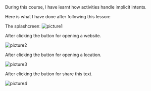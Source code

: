 During this course, I have learnt how activities handle implicit intents.

Here is what I have done after following this lesson:

The splashcreen:
![picture1](https://raw.githubusercontent.com/Yiranluc/cs5520project/gh-pages/_posts/pictures/assignment_2.3_1.png)

After clicking the button for opening a website.

![picture2](https://raw.githubusercontent.com/Yiranluc/cs5520project/gh-pages/_posts/pictures/assignment_2.3_2.png)

After clicking the button for opening a location.

![picture3](https://raw.githubusercontent.com/Yiranluc/cs5520project/gh-pages/_posts/pictures/assignment_2.3_3.png)

After clicking the button for share this text.

![picture4](https://raw.githubusercontent.com/Yiranluc/cs5520project/gh-pages/_posts/pictures/assignment_2.3_4.png)
